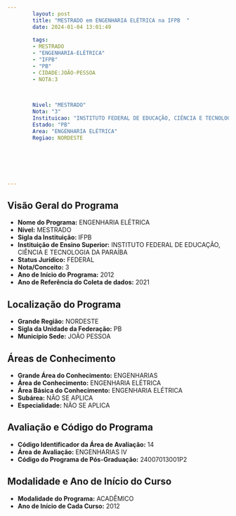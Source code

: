 ```yaml
---
        layout: post
        title: "MESTRADO em ENGENHARIA ELÉTRICA na IFPB  "
        date: 2024-01-04 13:01:49
     
        tags:
        - MESTRADO
        - "ENGENHARIA-ELÉTRICA"
        - "IFPB"
        - "PB"
        - CIDADE:JOÃO-PESSOA
        - NOTA:3
        
       

        Nivel: "MESTRADO"
        Nota: "3"
        Instituicao: "INSTITUTO FEDERAL DE EDUCAÇÃO, CIÊNCIA E TECNOLOGIA DA PARAÍBA"
        Estado: "PB"
        Area: "ENGENHARIA ELÉTRICA"
        Regiao: NORDESTE
        
        
        
        
        
        
---
```

## Visão Geral do Programa
- **Nome do Programa:** ENGENHARIA ELÉTRICA
- **Nível:** MESTRADO
- **Sigla da Instituição:** IFPB
- **Instituição de Ensino Superior:** INSTITUTO FEDERAL DE EDUCAÇÃO, CIÊNCIA E TECNOLOGIA DA PARAÍBA
- **Status Jurídico:** FEDERAL
- **Nota/Conceito:** 3
- **Ano de Início do Programa:** 2012
- **Ano de Referência do Coleta de dados:** 2021

## Localização do Programa
- **Grande Região:** NORDESTE
- **Sigla da Unidade da Federação:** PB
- **Município Sede:** JOÃO PESSOA

## Áreas de Conhecimento
- **Grande Área do Conhecimento:** ENGENHARIAS
- **Área de Conhecimento:** ENGENHARIA ELÉTRICA
- **Área Básica do Conhecimento:** ENGENHARIA ELÉTRICA
- **Subárea:** NÃO SE APLICA
- **Especialidade:** NÃO SE APLICA

## Avaliação e Código do Programa
- **Código Identificador da Área de Avaliação:** 14
- **Área de Avaliação:** ENGENHARIAS IV
- **Código do Programa de Pós-Graduação:** 24007013001P2


## Modalidade e Ano de Início do Curso
- **Modalidade do Programa:** ACADÊMICO
- **Ano de Início de Cada Curso:** 2012
